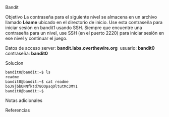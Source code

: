 Bandit 

Objetivo
La contraseña para el siguiente nivel se almacena en un archivo llamado **Léame** ubicado en el directorio de inicio. Use esta contraseña para iniciar sesión en bandit1 usando SSH. Siempre que encuentre una contraseña para un nivel, use SSH (en el puerto 2220) para iniciar sesión en ese nivel y continuar el juego.

Datos de acceso
server: **bandit.labs.overthewire.org** 
usuario: **bandit0** 
contraseña: **bandit0** 

Solucion
```bash
bandit0@bandit:~$ ls
readme
bandit0@bandit:~$ cat readme
boJ9jbbUNNfktd78OOpsqOltutMc3MY1
bandit0@bandit:~$
```

Notas adicionales 

Referencias 

